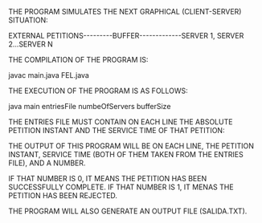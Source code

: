 THE PROGRAM SIMULATES THE NEXT GRAPHICAL (CLIENT-SERVER) SITUATION:
                                     
                                              
                                       
EXTERNAL PETITIONS---------BUFFER-------------SERVER 1, SERVER 2...SERVER N
                                                
                                      

THE COMPILATION OF THE PROGRAM IS:

javac main.java FEL.java


THE EXECUTION OF THE PROGRAM IS AS FOLLOWS:

java main entriesFile numbeOfServers bufferSize

THE ENTRIES FILE MUST CONTAIN ON EACH LINE THE ABSOLUTE PETITION INSTANT AND THE SERVICE TIME OF THAT PETITION:

THE OUTPUT OF THIS PROGRAM WILL BE ON EACH LINE, THE PETITION INSTANT, SERVICE TIME (BOTH OF THEM TAKEN FROM THE ENTRIES FILE), AND A NUMBER.

IF THAT NUMBER IS 0, IT MEANS THE PETITION HAS BEEN SUCCESSFULLY COMPLETE.
IF THAT NUMBER IS 1, IT MENAS THE PETITION HAS BEEN REJECTED.

THE PROGRAM WILL ALSO GENERATE AN OUTPUT FILE (SALIDA.TXT).






